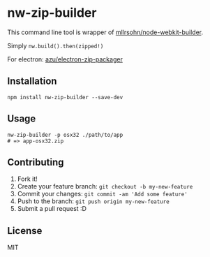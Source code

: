 # nw-zip-builder

This command line tool is wrapper of [mllrsohn/node-webkit-builder](https://github.com/mllrsohn/node-webkit-builder "mllrsohn/node-webkit-builder").

Simply `nw.build().then(zipped!)`

For electron: [azu/electron-zip-packager](https://github.com/azu/electron-zip-packager "azu/electron-zip-packager")

## Installation

    npm install nw-zip-builder --save-dev

## Usage

    nw-zip-builder -p osx32 ./path/to/app
    # => app-osx32.zip

## Contributing

1. Fork it!
2. Create your feature branch: `git checkout -b my-new-feature`
3. Commit your changes: `git commit -am 'Add some feature'`
4. Push to the branch: `git push origin my-new-feature`
5. Submit a pull request :D

## License

MIT

